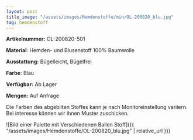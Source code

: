 ```yaml
---
layout: post
title_image: "/assets/images/Hemdenstoffe/min/OL-200820_blu.jpg"
tag: hemdenstoff
---
```


**Artikelnummer:** OL-200820-501

**Material**: Hemden- und Blusenstoff 100% Baumwolle

**Ausstattung:** Bügelleicht, Bügelfrei

**Farbe**:  Blau

**Verfügbar:** Ab Lager

**Mengen:** Auf Anfrage

Die Farben des abgebilten Stoffes kann je nach Monitoreinstellung variiern. Bei interesse können wir ihnen Muster zuschicken.


![Bild einer Palette mit Verschiedenen Ballen Stoff]({{ "/assets/images/Hemdenstoffe/OL-200820_blu.jpg" | relative_url }})


